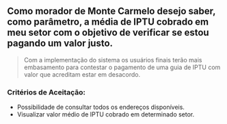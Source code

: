 ## Como morador de Monte Carmelo desejo saber, como parâmetro, a média de IPTU cobrado em meu setor com o objetivo de verificar se estou pagando um valor justo.

> Com a implementação do sistema os usuários finais terão mais embasamento para contestar o pagamento de uma guia de IPTU com valor que acreditam estar em desacordo.

### Critérios de Aceitação: 
- Possibilidade de consultar todos os endereços disponíveis.
- Visualizar valor médio de IPTU cobrado em determinado setor.
